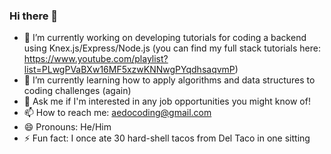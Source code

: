 ### Hi there 👋
- 🔭 I’m currently working on developing tutorials for coding a backend using Knex.js/Express/Node.js (you can find my full stack tutorials here: https://www.youtube.com/playlist?list=PLwgPVaBXw16MF5xzwKNNwgPYqdhsaqvmP)
- 🌱 I’m currently learning how to apply algorithms and data structures to coding challenges (again)
- 💬 Ask me if I'm interested in any job opportunities you might know of!
- 📫 How to reach me: aedocoding@gmail.com
- 😄 Pronouns: He/Him
- ⚡ Fun fact: I once ate 30 hard-shell tacos from Del Taco in one sitting
<!--
**aedocoding/aedocoding** is a ✨ _special_ ✨ repository because its `README.md` (this file) appears on your GitHub profile.

Here are some ideas to get you started:

- 🔭 I’m currently working on developing tutorials for coding a backend in Knex + Node.js
- 🌱 I’m currently learning how to apply algorithms and data structures to coding challenges (again)
- 💬 Ask me if I'm interested in any job opportunities you might know of!
- 📫 How to reach me: aedocoding@gmail.com
- 😄 Pronouns: He/Him
- ⚡ Fun fact: I once ate 30 hard-shell tacos from Del Taco in one sitting
-->
